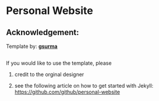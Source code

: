 # Personal Website

## Acknowledgement: 
Template by: **[gsurma](https://gsurma.github.io)**

## 
If you would like to use the template, please 
1) credit to the orginal designer

2) see the following article on how to get started with Jekyll: https://github.com/github/personal-website
